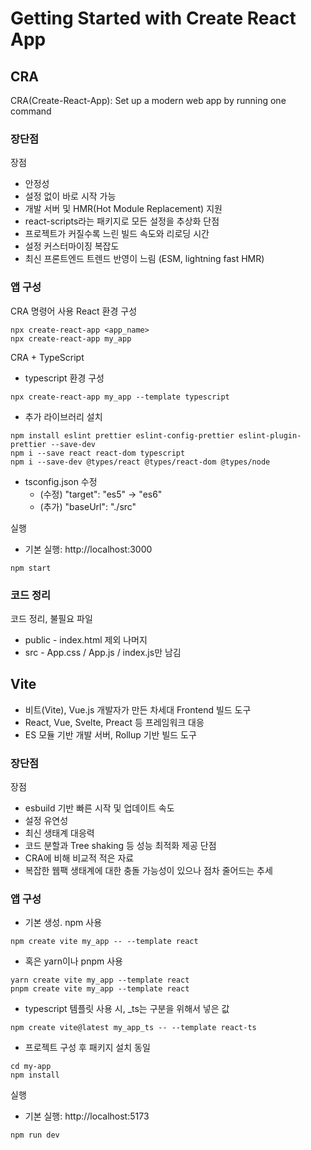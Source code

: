 # Getting Started with Create React App

## CRA
CRA(Create-React-App): Set up a modern web app by running one command

### 장단점

장점
- 안정성
- 설정 없이 바로 시작 가능
- 개발 서버 및 HMR(Hot Module Replacement) 지원
- react-scripts라는 패키지로 모든 설정을 추상화
단점
- 프로젝트가 커질수록 느린 빌드 속도와 리로딩 시간
- 설정 커스터마이징 복잡도
- 최신 프론트엔드 트렌드 반영이 느림 (ESM, lightning fast HMR)

### 앱 구성

CRA 명령어 사용 React 환경 구성
```
npx create-react-app <app_name>
npx create-react-app my_app
```

CRA + TypeScript
- typescript 환경 구성
```
npx create-react-app my_app --template typescript
```
- 추가 라이브러리 설치
```
npm install eslint prettier eslint-config-prettier eslint-plugin-prettier --save-dev
npm i --save react react-dom typescript
npm i --save-dev @types/react @types/react-dom @types/node
```
- tsconfig.json 수정
  - (수정) "target": "es5" -> "es6"
  - (추가) "baseUrl": "./src"

실행
- 기본 실행: http://localhost:3000
```
npm start
```

### 코드 정리
코드 정리, 불필요 파일
- public - index.html 제외 나머지
- src - App.css / App.js / index.js만 남김


## Vite
- 비트(Vite), Vue.js 개발자가 만든 차세대 Frontend 빌드 도구
- React, Vue, Svelte, Preact 등 프레임워크 대응
- ES 모듈 기반 개발 서버, Rollup 기반 빌드 도구

### 장단점

장점
- esbuild 기반 빠른 시작 및 업데이트 속도
- 설정 유연성
- 최신 생태계 대응력
- 코드 분할과 Tree shaking 등 성능 최적화 제공
단점
- CRA에 비해 비교적 적은 자료
- 복잡한 웹팩 생태계에 대한 충돌 가능성이 있으나 점차 줄어드는 추세

### 앱 구성
- 기본 생성. npm 사용
```
npm create vite my_app -- --template react
```
- 혹은 yarn이나 pnpm 사용
```
yarn create vite my_app --template react
pnpm create vite my_app --template react
```
- typescript 템플릿 사용 시, _ts는 구분을 위해서 넣은 값
```
npm create vite@latest my_app_ts -- --template react-ts
```

- 프로젝트 구성 후 패키지 설치 동일
```
cd my-app
npm install
```

실행
- 기본 실행: http://localhost:5173
```
npm run dev
```
